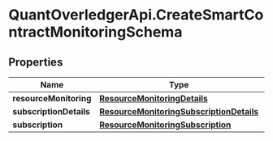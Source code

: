 # QuantOverledgerApi.CreateSmartContractMonitoringSchema

## Properties

Name | Type | Description | Notes
------------ | ------------- | ------------- | -------------
**resourceMonitoring** | [**ResourceMonitoringDetails**](ResourceMonitoringDetails.md) |  | [optional] 
**subscriptionDetails** | [**ResourceMonitoringSubscriptionDetails**](ResourceMonitoringSubscriptionDetails.md) |  | [optional] 
**subscription** | [**ResourceMonitoringSubscription**](ResourceMonitoringSubscription.md) |  | [optional] 


